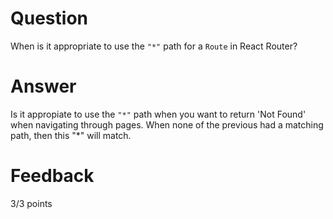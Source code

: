 # Question

When is it appropriate to use the `"*"` path for a `Route` in React Router?

# Answer

Is it appropiate to use the `"*"` path when you want to return 'Not Found' when
navigating through pages. When none of the previous <Route> had a matching path,
then this "\*" will match.

# Feedback

3/3 points
